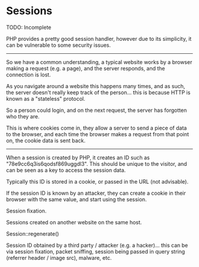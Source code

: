 
# Sessions

TODO: Incomplete

PHP provides a pretty good session handler, however due to its simplicity, it can be vulnerable to some security issues.

---

So we have a common understanding, a typical website works by a browser making a request (e.g. a page), and the server responds, and the connection is lost.

As you navigate around a website this happens many times, and as such, the server doesn't really keep track of the person... this is because HTTP is known as a "stateless" protocol.

So a person could login, and on the next request, the server has forgotten who they are.

This is where cookies come in, they allow a server to send a piece of data to the browser, and each time the browser makes a request from that point on, the cookie data is sent back.

---

When a session is created by PHP, it creates an ID such as "78e9cc6q3is6qodsf869uggdl3". This should be unique to the visitor, and can be seen as a key to access the session data.

Typically this ID is stored in a cookie, or passed in the URL (not advisable).

If the session ID is known by an attacker, they can create a cookie in their browser with the same value, and start using the session.




Session fixation.

Sessions created on another website on the same host.

Session::regenerate()

Session ID obtained by a third party / attacker (e.g. a hacker)... this can be via session fixation, packet sniffing, session being passed in query string (referrer header / image src), malware, etc.
